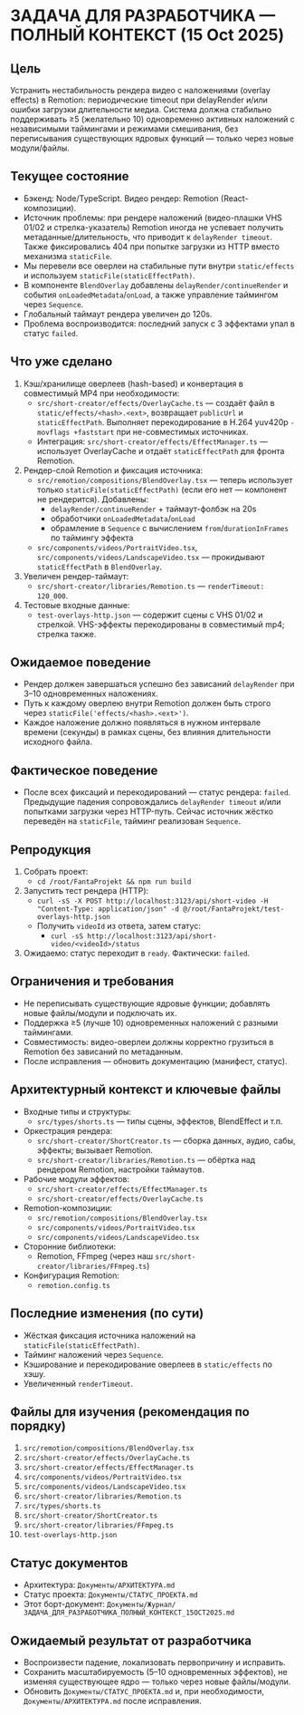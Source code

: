 # ЗАДАЧА ДЛЯ РАЗРАБОТЧИКА — ПОЛНЫЙ КОНТЕКСТ (15 Oct 2025)

## Цель
Устранить нестабильность рендера видео с наложениями (overlay effects) в Remotion: периодические timeout при delayRender и/или ошибки загрузки длительности медиа. Система должна стабильно поддерживать ≥5 (желательно 10) одновременно активных наложений с независимыми таймингами и режимами смешивания, без переписывания существующих ядровых функций — только через новые модули/файлы.

## Текущее состояние
- Бэкенд: Node/TypeScript. Видео рендер: Remotion (React-композиции).
- Источник проблемы: при рендере наложений (видео-плашки VHS 01/02 и стрелка-указатель) Remotion иногда не успевает получить метаданные/длительность, что приводит к `delayRender timeout`. Также фиксировались 404 при попытке загрузки из HTTP вместо механизма `staticFile`.
- Мы перевели все оверлеи на стабильные пути внутри `static/effects` и используем `staticFile(staticEffectPath)`.
- В компоненте `BlendOverlay` добавлены `delayRender/continueRender` и события `onLoadedMetadata`/`onLoad`, а также управление таймингом через `Sequence`.
- Глобальный таймаут рендера увеличен до 120s.
- Проблема воспроизводится: последний запуск с 3 эффектами упал в статус `failed`.

## Что уже сделано
1) Кэш/хранилище оверлеев (hash-based) и конвертация в совместимый MP4 при необходимости:
   - `src/short-creator/effects/OverlayCache.ts` — создаёт файл в `static/effects/<hash>.<ext>`, возвращает `publicUrl` и `staticEffectPath`. Выполняет перекодирование в H.264 yuv420p `-movflags +faststart` при не-совместимых источниках.
   - Интеграция: `src/short-creator/effects/EffectManager.ts` — использует OverlayCache и отдаёт `staticEffectPath` для фронта Remotion.
2) Рендер-слой Remotion и фиксация источника:
   - `src/remotion/compositions/BlendOverlay.tsx` — теперь использует только `staticFile(staticEffectPath)` (если его нет — компонент не рендерится). Добавлены:
     - `delayRender/continueRender` + таймаут-фолбэк на 20s
     - обработчики `onLoadedMetadata`/`onLoad`
     - обрамление в `Sequence` с вычислением `from`/`durationInFrames` по таймингу эффекта
   - `src/components/videos/PortraitVideo.tsx`, `src/components/videos/LandscapeVideo.tsx` — прокидывают `staticEffectPath` в `BlendOverlay`.
3) Увеличен рендер-таймаут:
   - `src/short-creator/libraries/Remotion.ts` — `renderTimeout: 120_000`.
4) Тестовые входные данные:
   - `test-overlays-http.json` — содержит сцены с VHS 01/02 и стрелкой. VHS-эффекты перекодированы в совместимый mp4; стрелка также.

## Ожидаемое поведение
- Рендер должен завершаться успешно без зависаний `delayRender` при 3–10 одновременных наложениях.
- Путь к каждому оверлею внутри Remotion должен быть строго через `staticFile('effects/<hash>.<ext>')`.
- Каждое наложение должно появляться в нужном интервале времени (секунды) в рамках сцены, без влияния длительности исходного файла.

## Фактическое поведение
- После всех фиксаций и перекодирований — статус рендера: `failed`. Предыдущие падения сопровождались `delayRender timeout` и/или попытками загрузки через HTTP-путь. Сейчас источник жёстко переведён на `staticFile`, тайминг реализован `Sequence`.

## Репродукция
1. Собрать проект:
   - `cd /root/FantaProjekt && npm run build`
2. Запустить тест рендера (HTTP):
   - `curl -sS -X POST http://localhost:3123/api/short-video -H "Content-Type: application/json" -d @/root/FantaProjekt/test-overlays-http.json`
   - Получить `videoId` из ответа, затем статус:
     - `curl -sS http://localhost:3123/api/short-video/<videoId>/status`
3. Ожидаемо: статус переходит в `ready`. Фактически: `failed`.

## Ограничения и требования
- Не переписывать существующие ядровые функции; добавлять новые файлы/модули и подключать их.
- Поддержка ≥5 (лучше 10) одновременных наложений с разными таймингами.
- Совместимость: видео-оверлеи должны корректно грузиться в Remotion без зависаний по метаданным.
- После исправления — обновить документацию (манифест, статус).

## Архитектурный контекст и ключевые файлы
- Входные типы и структуры:
  - `src/types/shorts.ts` — типы сцены, эффектов, BlendEffect и т.п.
- Оркестрация рендера:
  - `src/short-creator/ShortCreator.ts` — сборка данных, аудио, сабы, эффекты; вызывает Remotion.
  - `src/short-creator/libraries/Remotion.ts` — обёртка над рендером Remotion, настройки таймаутов.
- Рабочие модули эффектов:
  - `src/short-creator/effects/EffectManager.ts`
  - `src/short-creator/effects/OverlayCache.ts`
- Remotion-композиции:
  - `src/remotion/compositions/BlendOverlay.tsx`
  - `src/components/videos/PortraitVideo.tsx`
  - `src/components/videos/LandscapeVideo.tsx`
- Сторонние библиотеки:
  - Remotion, FFmpeg (через наш `src/short-creator/libraries/FFmpeg.ts`)
- Конфигурация Remotion:
  - `remotion.config.ts`

## Последние изменения (по сути)
- Жёсткая фиксация источника наложений на `staticFile(staticEffectPath)`.
- Тайминг наложений через `Sequence`.
- Кэширование и перекодирование оверлеев в `static/effects` по хэшу.
- Увеличенный `renderTimeout`.

## Файлы для изучения (рекомендация по порядку)
1. `src/remotion/compositions/BlendOverlay.tsx`
2. `src/short-creator/effects/OverlayCache.ts`
3. `src/short-creator/effects/EffectManager.ts`
4. `src/components/videos/PortraitVideo.tsx`
5. `src/components/videos/LandscapeVideo.tsx`
6. `src/short-creator/libraries/Remotion.ts`
7. `src/types/shorts.ts`
8. `src/short-creator/ShortCreator.ts`
9. `src/short-creator/libraries/FFmpeg.ts`
10. `test-overlays-http.json`

## Статус документов
- Архитектура: `Документы/АРХИТЕКТУРА.md`
- Статус проекта: `Документы/СТАТУС_ПРОЕКТА.md`
- Этот борт-документ: `Документы/Журнал/ЗАДАЧА_ДЛЯ_РАЗРАБОТЧИКА_ПОЛНЫЙ_КОНТЕКСТ_15OCT2025.md`

## Ожидаемый результат от разработчика
- Воспроизвести падение, локализовать первопричину и исправить.
- Сохранить масштабируемость (5–10 одновременных эффектов), не изменяя существующее ядро — только через новые файлы/модули.
- Обновить `Документы/СТАТУС_ПРОЕКТА.md` и, при необходимости, `Документы/АРХИТЕКТУРА.md` после исправления.

